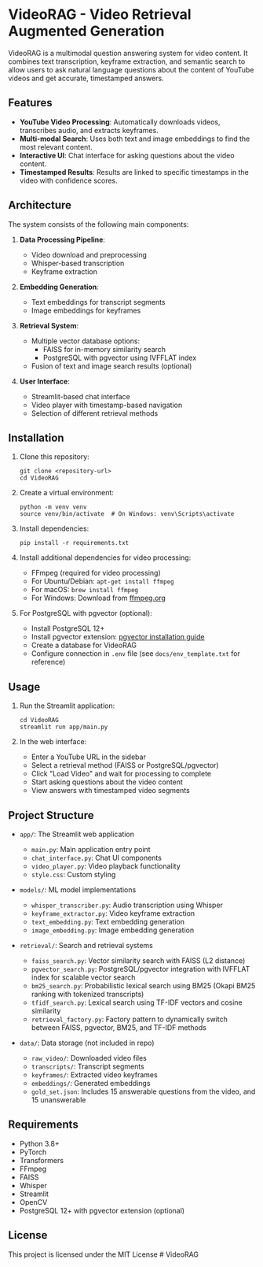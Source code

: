 # VideoRAG - Video Retrieval Augmented Generation

VideoRAG is a multimodal question answering system for video content. It combines text transcription, keyframe extraction, and semantic search to allow users to ask natural language questions about the content of YouTube videos and get accurate, timestamped answers.

## Features

- **YouTube Video Processing**: Automatically downloads videos, transcribes audio, and extracts keyframes.
- **Multi-modal Search**: Uses both text and image embeddings to find the most relevant content.
- **Interactive UI**: Chat interface for asking questions about the video content.
- **Timestamped Results**: Results are linked to specific timestamps in the video with confidence scores.

## Architecture

The system consists of the following main components:

1. **Data Processing Pipeline**:
   - Video download and preprocessing
   - Whisper-based transcription
   - Keyframe extraction

2. **Embedding Generation**:
   - Text embeddings for transcript segments
   - Image embeddings for keyframes

3. **Retrieval System**:
   - Multiple vector database options:
     - FAISS for in-memory similarity search
     - PostgreSQL with pgvector using IVFFLAT index
   - Fusion of text and image search results (optional)

4. **User Interface**:
   - Streamlit-based chat interface
   - Video player with timestamp-based navigation
   - Selection of different retrieval methods

## Installation

1. Clone this repository:
   ```
   git clone <repository-url>
   cd VideoRAG
   ```

2. Create a virtual environment:
   ```
   python -m venv venv
   source venv/bin/activate  # On Windows: venv\Scripts\activate
   ```

3. Install dependencies:
   ```
   pip install -r requirements.txt
   ```

4. Install additional dependencies for video processing:
   - FFmpeg (required for video processing)
   - For Ubuntu/Debian: `apt-get install ffmpeg`
   - For macOS: `brew install ffmpeg`
   - For Windows: Download from [ffmpeg.org](https://ffmpeg.org/download.html)

5. For PostgreSQL with pgvector (optional):
   - Install PostgreSQL 12+ 
   - Install pgvector extension: [pgvector installation guide](https://github.com/pgvector/pgvector#installation)
   - Create a database for VideoRAG
   - Configure connection in `.env` file (see `docs/env_template.txt` for reference)

## Usage

1. Run the Streamlit application:
   ```
   cd VideoRAG
   streamlit run app/main.py
   ```

2. In the web interface:
   - Enter a YouTube URL in the sidebar
   - Select a retrieval method (FAISS or PostgreSQL/pgvector)
   - Click "Load Video" and wait for processing to complete
   - Start asking questions about the video content
   - View answers with timestamped video segments

## Project Structure

- `app/`: The Streamlit web application
  - `main.py`: Main application entry point
  - `chat_interface.py`: Chat UI components
  - `video_player.py`: Video playback functionality
  - `style.css`: Custom styling

- `models/`: ML model implementations
  - `whisper_transcriber.py`: Audio transcription using Whisper
  - `keyframe_extractor.py`: Video keyframe extraction
  - `text_embedding.py`: Text embedding generation
  - `image_embedding.py`: Image embedding generation

- `retrieval/`: Search and retrieval systems
  - `faiss_search.py`: Vector similarity search with FAISS (L2 distance)
  - `pgvector_search.py`: PostgreSQL/pgvector integration with IVFFLAT index for scalable vector search
  - `bm25_search.py`: Probabilistic lexical search using BM25 (Okapi BM25 ranking with tokenized transcripts)
  - `tfidf_search.py`: Lexical search using TF-IDF vectors and cosine similarity
  - `retrieval_factory.py`: Factory pattern to dynamically switch between FAISS, pgvector, BM25, and TF-IDF methods


- `data/`: Data storage (not included in repo)
  - `raw_video/`: Downloaded video files
  - `transcripts/`: Transcript segments
  - `keyframes/`: Extracted video keyframes
  - `embeddings/`: Generated embeddings
  - `gold_set.json`: Includes 15 answerable questions from the video, and 15 unanswerable


## Requirements

- Python 3.8+
- PyTorch
- Transformers
- FFmpeg
- FAISS
- Whisper
- Streamlit
- OpenCV
- PostgreSQL 12+ with pgvector extension (optional)

## License

This project is licensed under the MIT License
#   V i d e o R A G  
 
